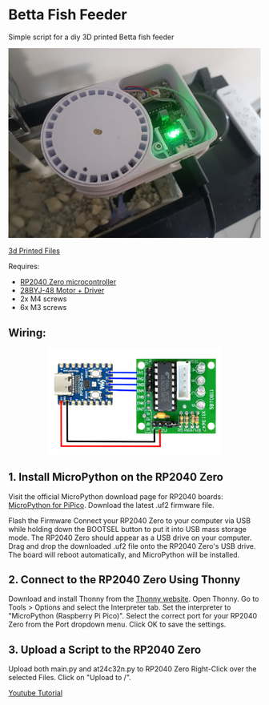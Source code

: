 # Betta Fish Feeder
Simple script for a diy 3D printed Betta fish feeder

<p align="center">
  <img src="images/IMG_20240730_211224.jpg" width="800" title="Wiring">
</p>

[3d Printed Files](https://cults3d.com/en/3d-model/gadget/betta-fish-feeder-f008684d7eb13b9ea993)

Requires:
- [RP2040 Zero microcontroller](https://s.click.aliexpress.com/e/_Dd9FU1Z)
- [28BYJ-48 Motor + Driver](https://s.click.aliexpress.com/e/_Dd9FU1Z)
- 2x M4 screws
- 6x M3 screws

## Wiring:
<p align="center">
  <img src="images/wiring.png" width="350" title="Wiring">
</p>

## 1. Install MicroPython on the RP2040 Zero
Visit the official MicroPython download page for RP2040 boards: [MicroPython for PiPico](https://micropython.org/download/RPI_PICO/).
Download the latest .uf2 firmware file.

Flash the Firmware
Connect your RP2040 Zero to your computer via USB while holding down the BOOTSEL button to put it into USB mass storage mode.
The RP2040 Zero should appear as a USB drive on your computer.
Drag and drop the downloaded .uf2 file onto the RP2040 Zero's USB drive.
The board will reboot automatically, and MicroPython will be installed.

## 2. Connect to the RP2040 Zero Using Thonny
Download and install Thonny from the [Thonny website](https://thonny.org/).
Open Thonny.
Go to Tools > Options and select the Interpreter tab.
Set the interpreter to "MicroPython (Raspberry Pi Pico)".
Select the correct port for your RP2040 Zero from the Port dropdown menu.
Click OK to save the settings.

## 3. Upload a Script to the RP2040 Zero
Upload both main.py and at24c32n.py to RP2040 Zero
Right-Click over the selected Files.
Click on "Upload to /".

[Youtube Tutorial](https://www.youtube.com/watch?v=FtlYC5Xqgns)
